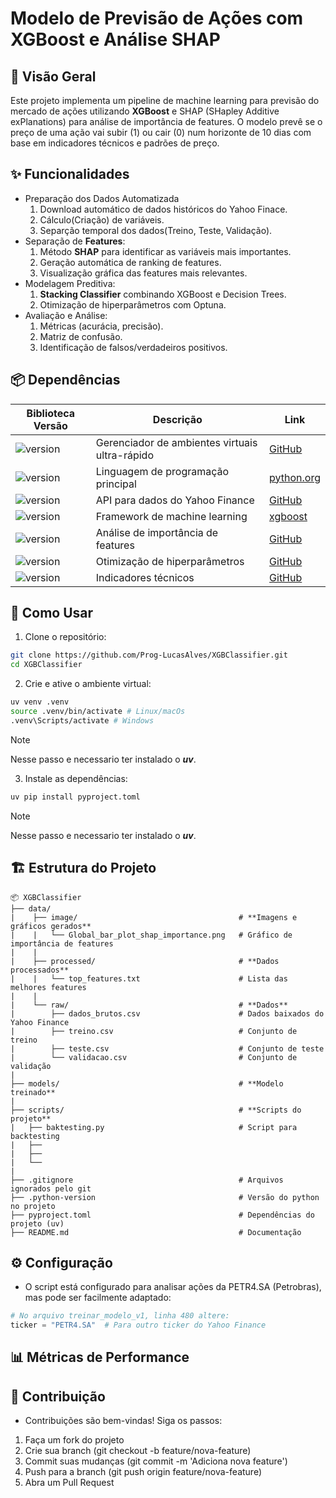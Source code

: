 # Modelo de Previsão de Ações com XGBoost e Análise SHAP

## 📌 Visão Geral

Este projeto implementa um pipeline de machine learning para previsão do mercado de ações utilizando **XGBoost** e SHAP (SHapley Additive exPlanations) para análise de importância de features. O modelo prevê se o preço de uma ação vai subir (1) ou cair (0) num horizonte de 10 dias com base em indicadores técnicos e padrões de preço.

## ✨ Funcionalidades

- Preparação dos Dados Automatizada
    1. Download automático de dados históricos do Yahoo Finace.
    2. Cálculo(Criação) de variáveis.
    3. Separção temporal dos dados(Treino, Teste, Validação).
- Separação de **Features**:
    1. Método **SHAP** para identificar as variáveis mais importantes.
    2. Geração automática de ranking de features.
    3. Visualização gráfica das features mais relevantes.
- Modelagem Preditiva:
    1. **Stacking Classifier** combinando XGBoost e Decision Trees.
    2. Otimização de hiperparâmetros com Optuna.
- Avaliação e Análise:
    1. Métricas (acurácia, precisão).
    2. Matriz de confusão.
    3. Identificação de falsos/verdadeiros positivos.

## 📦 Dependências

| Biblioteca Versão | Descrição | Link |
| --------------------- | --------- | ---- |
| ![version](https://img.shields.io/badge/uv-0.1.0-blueviolet) | Gerenciador de ambientes virtuais ultra-rápido | [GitHub](https://github.com/astral-sh/uv) |
| ![version](https://img.shields.io/badge/Python-3.12.4-blueviolet) | Linguagem de programação principal | [python.org](https://www.python.org/) |
| ![version](https://img.shields.io/badge/yfinance-0.2.64-blueviolet) | API para dados do Yahoo Finance | [GitHub](https://github.com/ranaroussi/yfinance) |
| ![version](https://img.shields.io/badge/xgboost-3.0.2-blueviolet) | Framework de machine learning | [xgboost](https://xgboost.readthedocs.io/en/stable/#) |
| ![version](https://img.shields.io/badge/shap-0.48.0-blueviolet) | Análise de importância de features | [GitHub](https://github.com/shap/shap) |
| ![version](https://img.shields.io/badge/Optuna-3.4.0-blueviolet) | Otimização de hiperparâmetros | [GitHub](https://github.com/optuna/optuna) |
| ![version](https://img.shields.io/badge/ta-0.11.0-blueviolet) | Indicadores técnicos | [GitHub](https://github.com/bukosabino/ta) |

## 🚀 Como Usar

1. Clone o repositório:

``` bash
git clone https://github.com/Prog-LucasAlves/XGBClassifier.git
cd XGBClassifier
```

2. Crie e ative o ambiente virtual:

``` bash
uv venv .venv
source .venv/bin/activate # Linux/macOs
.venv\Scripts/activate # Windows
```
> [!NOTE]
> Nesse passo e necessario ter instalado o ***uv***.

3. Instale as dependências:

``` bash
uv pip install pyproject.toml
```
> [!NOTE]
> Nesse passo e necessario ter instalado o ***uv***.

## 🏗️ Estrutura do Projeto

``` text
📦 XGBClassifier
├── data/
|    ├── image/                                    # **Imagens e gráficos gerados**
|    |   └── Global_bar_plot_shap_importance.png   # Gráfico de importância de features
|    |
|    ├── processed/                                # **Dados processados**
|    |   └── top_features.txt                      # Lista das melhores features
|    |
|    └── raw/                                      # **Dados**
|        ├── dados_brutos.csv                      # Dados baixados do Yahoo Finance
|        ├── treino.csv                            # Conjunto de treino
|        ├── teste.csv                             # Conjunto de teste
|        └── validacao.csv                         # Conjunto de validação
|
├── models/                                        # **Modelo treinado**
|
├── scripts/                                       # **Scripts do projeto**
|   ├── baktesting.py                              # Script para backtesting
|   ├──
|   ├──
|   └──
|
├── .gitignore                                     # Arquivos ignorados pelo git
├── .python-version                                # Versão do python no projeto
├── pyproject.toml                                 # Dependências do projeto (uv)
├── README.md                                      # Documentação
```

## ⚙️ Configuração

- O script está configurado para analisar ações da PETR4.SA (Petrobras), mas pode ser facilmente adaptado:

``` python
# No arquivo treinar_modelo_v1, linha 480 altere:
ticker = "PETR4.SA"  # Para outro ticker do Yahoo Finance
```

## 📊 Métricas de Performance

## 🤝 Contribuição

- Contribuições são bem-vindas! Siga os passos:

1. Faça um fork do projeto
2. Crie sua branch (git checkout -b feature/nova-feature)
3. Commit suas mudanças (git commit -m 'Adiciona nova feature')
4. Push para a branch (git push origin feature/nova-feature)
5. Abra um Pull Request
